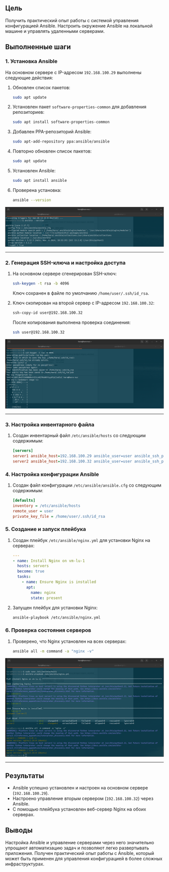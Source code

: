 
## Цель
Получить практический опыт работы с системой управления конфигурацией Ansible. Настроить окружение Ansible на локальной машине и управлять удаленными серверами.

## Выполненные шаги

### 1. Установка Ansible
На основном сервере с IP-адресом `192.168.100.29` выполнены следующие действия:
1. Обновлен список пакетов:
   ```bash
   sudo apt update
   ```
2. Установлен пакет `software-properties-common` для добавления репозиториев:
   ```bash
   sudo apt install software-properties-common
   ```
3. Добавлен PPA-репозиторий Ansible:
   ```bash
   sudo apt-add-repository ppa:ansible/ansible
   ```
4. Повторно обновлен список пакетов:
   ```bash
   sudo apt update
   ```
5. Установлен Ansible:
   ```bash
   sudo apt install ansible
   ```
6. Проверена установка:
   ```bash
   ansible --version
   ```
![Скриншот 1:](images/1.png)

---

### 2. Генерация SSH-ключа и настройка доступа
1. На основном сервере сгенерирован SSH-ключ:
   ```bash
   ssh-keygen -t rsa -b 4096
   ```
   Ключ сохранен в файле по умолчанию `/home/user/.ssh/id_rsa`.

2. Ключ скопирован на второй сервер с IP-адресом `192.168.100.32`:
   ```bash
   ssh-copy-id user@192.168.100.32
   ```
   После копирования выполнена проверка соединения:
   ```bash
   ssh user@192.168.100.32
   ```
![Скриншот 2:](images/2.png)

---

### 3. Настройка инвентарного файла
1. Создан инвентарный файл `/etc/ansible/hosts` со следующим содержимым:
   ```ini
   [servers]
   server1 ansible_host=192.168.100.29 ansible_user=user ansible_ssh_private_key_file=/home/user/.ssh/id_rsa
   server2 ansible_host=192.168.100.32 ansible_user=user ansible_ssh_private_key_file=/home/user/.ssh/id_rsa
   ```

### 4. Настройка конфигурации Ansible
1. Создан файл конфигурации `/etc/ansible/ansible.cfg` со следующим содержимым:
   ```ini
   [defaults]
   inventory = /etc/ansible/hosts
   remote_user = user
   private_key_file = /home/user/.ssh/id_rsa
   ```

### 5. Создание и запуск плейбука
1. Создан плейбук `/etc/ansible/nginx.yml` для установки Nginx на серверах:
   ```yaml
   ---
   - name: Install Nginx on vm-lu-1
     hosts: servers
     become: true
     tasks:
       - name: Ensure Nginx is installed
         apt:
           name: nginx
           state: present
   ```
2. Запущен плейбук для установки Nginx:
   ```bash
   ansible-playbook /etc/ansible/nginx.yml
   ```

### 6. Проверка состояния серверов
1. Проверено, что Nginx установлен на всех серверах:
   ```bash
   ansible all -m command -a "nginx -v"
   ```

![Скриншот 3:](images/3.png)

---

## Результаты
- Ansible успешно установлен и настроен на основном сервере (`192.168.100.29`).
- Настроено управление вторым сервером (`192.168.100.32`) через Ansible.
- С помощью плейбука установлен веб-сервер Nginx на обоих серверах.

## Выводы
Настройка Ansible и управление серверами через него значительно упрощают автоматизацию задач и позволяют легко развертывать приложения. Получен практический опыт работы с Ansible, который может быть применен для управления конфигурацией в более сложных инфраструктурах.
